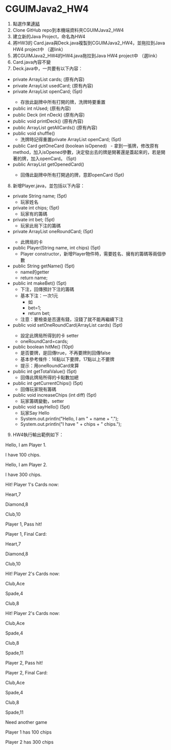 # CGUIMJava2_HW4

1.	點選作業[連結](https://classroom.github.com/a/EJ77TvWI) 
2.	Clone GitHub repo到本機端資料夾CGUIMJava2_HW4
3.	建立新的Java Project，命名為HW4
4.	將HW3的 Card.java與Deck.java複製到CGUIMJava2_HW4，並拖拉到Java HW4 project中 （選link）
5.	將CGUIMJava2_HW4的HW4.java拖拉到Java HW4 project中 （選link）
6.	Card.java內容不變
7.	Deck.java中，一共要有以下內容：
  - private ArrayList<Card> cards; (原有內容)
  - private ArrayList<Card> usedCard; (原有內容)
  - private ArrayList<Card> openCard; (5pt)
    - 存放此副牌中所有打開的牌，洗牌時要重置
  - public int nUsed; (原有內容)
  - public Deck (int nDeck)  (原有內容)
  - public void printDeck() (原有內容)
  - public ArrayList<Card> getAllCards() (原有內容)
  - public void shuffle()
    - 洗牌時記得重置private ArrayList<Card> openCard; (5pt)
  - public Card getOneCard (boolean isOpened)
    - 拿到一張牌，修改原有method，加入isOpened參數，決定發出去的牌是開著還是蓋起來的，若是開著的牌，加入openCard。 (5pt)
  - public ArrayList<Card> getOpenedCard()
    - 回傳此副牌中所有打開過的牌，意即openCard  (5pt)
    
8.	新增Player.java，並包括以下內容：
  - private String name; (5pt)
    - 玩家姓名
  - private int chips; (5pt)
    - 玩家有的籌碼
  - private int bet; (5pt)
    - 玩家此局下注的籌碼
  - private ArrayList<Card> oneRoundCard; (5pt)
    - 此牌局的卡
  - public Player(String name, int chips) (5pt)
    - Player constructor，新增Player物件時，需要姓名、擁有的籌碼等兩個參數
  - public String getName() (5pt)
    - name的getter
    - return name;
  - public int makeBet() (5pt)
    - 下注，回傳預計下注的籌碼
    - 基本下注：一次1元
      - 如
      - bet=1;
      - return bet;
    - 注意：要檢查是否還有錢，沒錢了就不能再繼續下注
  - public void setOneRoundCard(ArrayList<Card> cards) (5pt)
    - 設定此牌局所得到的卡 setter
    - oneRoundCard=cards;
  - public boolean hitMe() (10pt)
    - 是否要牌，是回傳true，不再要牌則回傳false
    - 基本參考條件：16點以下要牌，17點以上不要牌
    - 提示：用oneRoundCard來算
  - public int getTotalValue() (5pt)
    - 回傳此牌局所得的卡點數加總
  - public int getCurrentChips() (5pt)
    - 回傳玩家現有籌碼
  - public void increaseChips (int diff) (5pt)
    - 玩家籌碼變動，setter
  - public void sayHello() (5pt)
    - 玩家Say Hello
    - System.out.println("Hello, I am " + name + ".");
    - System.out.println("I have " + chips + " chips.");

9.	HW4執行輸出範例如下：

Hello, I am Player 1.

I have 100 chips.

Hello, I am Player 2.

I have 300 chips.

Hit! Player 1's Cards now:

Heart,7

Diamond,8

Club,10

Player 1, Pass hit!

Player 1, Final Card:

Heart,7

Diamond,8

Club,10

Hit! Player 2's Cards now:

Club,Ace

Spade,4

Club,8

Hit! Player 2's Cards now:

Club,Ace

Spade,4

Club,8

Spade,11

Player 2, Pass hit!

Player 2, Final Card:

Club,Ace

Spade,4

Club,8

Spade,11

Need another game

Player 1 has 100 chips

Player 2 has 300 chips
